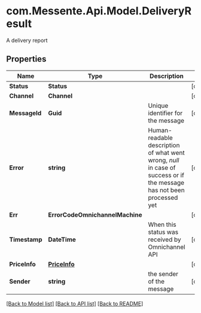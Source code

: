 # com.Messente.Api.Model.DeliveryResult
A delivery report

## Properties

Name | Type | Description | Notes
------------ | ------------- | ------------- | -------------
**Status** | **Status** |  | [optional] 
**Channel** | **Channel** |  | [optional] 
**MessageId** | **Guid** | Unique identifier for the message | [optional] 
**Error** | **string** | Human-readable description of what went wrong, *null* in case of success or if the message has not been processed yet | [optional] 
**Err** | **ErrorCodeOmnichannelMachine** |  | [optional] 
**Timestamp** | **DateTime** | When this status was received by Omnichannel API | [optional] 
**PriceInfo** | [**PriceInfo**](PriceInfo.md) |  | [optional] 
**Sender** | **string** | the sender of the message | [optional] 

[[Back to Model list]](../README.md#documentation-for-models) [[Back to API list]](../README.md#documentation-for-api-endpoints) [[Back to README]](../README.md)

